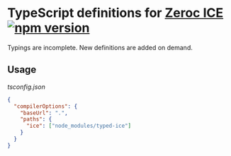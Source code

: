 # TypeScript definitions for [Zeroc ICE](https://github.com/zeroc-ice/ice) [![npm version][npm-image]][npm-url] 

Typings are incomplete. New definitions are added on demand.

## Usage

*tsconfig.json*
```json
{
  "compilerOptions": {
    "baseUrl": ".",
    "paths": {
      "ice": ["node_modules/typed-ice"]
    }
  }
}
```

[npm-image]: https://badge.fury.io/js/typed-ice.svg
[npm-url]: https://badge.fury.io/js/typed-ice
